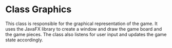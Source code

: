 # Class Graphics
This class is responsible for the graphical representation of the game. It uses the JavaFX library to create a window and draw the game board and the game pieces. The class also listens for user input and updates the game state accordingly.
